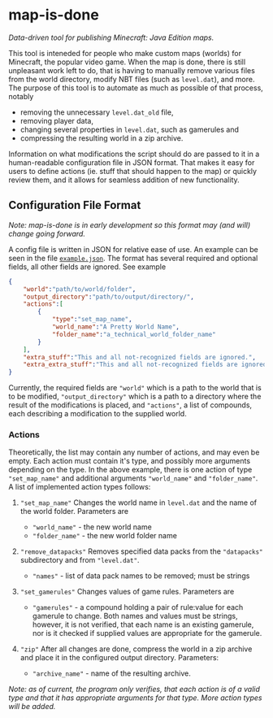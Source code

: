 # map-is-done
*Data-driven tool for publishing Minecraft: Java Edition maps.*

This tool is inteneded for people who make custom maps (worlds) for
Minecraft, the popular video game. When the map is done, there is still 
unpleasant work left to do, that is having to manually remove various files
from the world directory, modify NBT files (such as `level.dat`), and more.
The purpose of this tool is to automate as much as possible of that process,
notably
- removing the unnecessary `level.dat_old` file,
- removing player data,
- changing several properties in `level.dat`, such as gamerules and
- compressing the resulting world in a zip archive.

Information on what modifications the script should do are passed to it in
a human-readable configuration file in JSON format. That makes it easy for
users to define actions (ie. stuff that should happen to the map) or quickly
review them, and it allows for seamless addition of new functionality.

## Configuration File Format

*Note: map-is-done is in early development so this format may (and will)
change going forward.*

A config file is written in JSON for relative ease of use. An example can
be seen in the file [`example.json`](examples/example.json). The format has
several required and optional fields, all other fields are ignored. See example

```json
{
    "world":"path/to/world/folder",
    "output_directory":"path/to/output/directory/",
    "actions":[
        {
            "type":"set_map_name",
            "world_name":"A Pretty World Name",
            "folder_name":"a_technical_world_folder_name"
        }
    ],
    "extra_stuff":"This and all not-recognized fields are ignored.",
    "extra_extra_stuff":"This and all not-recognized fields are ignored."
}
```

Currently, the required fields are `"world"` which is a path to the world
that is to be modified, `"output_directory"` which is a path to a directory
where the result of the modifications is placed, and `"actions"`, a list
of compounds, each describing a modification to the supplied world.

### Actions
Theoretically, the list may contain any number of actions, and may even be
empty. Each action must contain it's type, and possibly more arguments
depending on the type. In the above example, there is one action of type
`"set_map_name"` and additional arguments `"world_name"` and `"folder_name"`.
A list of implemented action types follows:

1. `"set_map_name"`
  Changes the world name in `level.dat` and the name of the world folder.
  Parameters are
    - `"world_name"` - the new world name
    - `"folder_name"` - the new world folder name

2. `"remove_datapacks"`
  Removes specified data packs from the `"datapacks"` subdirectory and from
  `"level.dat"`.
    - `"names"` - list of data pack names to be removed; must be strings

3. `"set_gamerules"`
  Changes values of game rules. Parameters are
    - `"gamerules"` - a compound holding a pair of rule:value for each gamerule
    to change. Both names and values must be strings, however, it is not
    verified, that each name is an existing gamerule, nor is it checked if
    supplied values are appropriate for the gamerule.

4. `"zip"`
  After all changes are done, compress the world in a zip archive and place it
  in the configured output directory. Parameters:
    - `"archive_name"` - name of the resulting archive.

*Note: as of current, the program only verifies, that each action is of a
valid type and that it has appropriate arguments for that type.
More action types will be added.*
